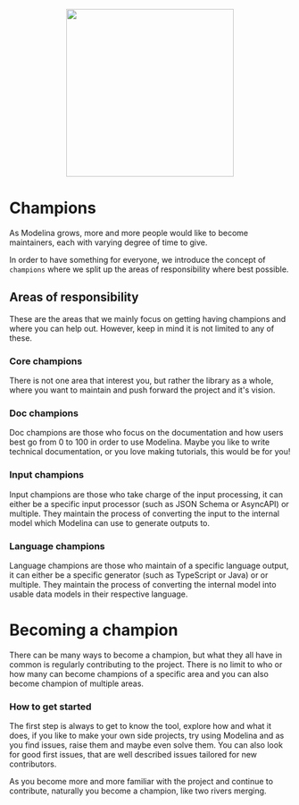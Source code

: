 
<p align="center">
  <img src="https://i.giphy.com/media/3ohs4Az5xSJj0RYrss/giphy.webp" width="300" height="300">
</p>

# Champions
As Modelina grows, more and more people would like to become maintainers, each with varying degree of time to give.

In order to have something for everyone, we introduce the concept of `champions` where we split up the areas of responsibility where best possible. 

## Areas of responsibility
These are the areas that we mainly focus on getting having champions and where you can help out. However, keep in mind it is not limited to any of these.

### Core champions
There is not one area that interest you, but rather the library as a whole, where you want to maintain and push forward the project and it's vision.

### Doc champions
Doc champions are those who focus on the documentation and how users best go from 0 to 100 in order to use Modelina. Maybe you like to write technical documentation, or you love making tutorials, this would be for you!

### Input champions
Input champions are those who take charge of the input processing, it can either be a specific input processor (such as JSON Schema or AsyncAPI) or multiple. They maintain the process of converting the input to the internal model which Modelina can use to generate outputs to.

### Language champions
Language champions are those who maintain of a specific language output, it can either be a specific generator (such as TypeScript or Java) or or multiple. They maintain the process of converting the internal model into usable data models in their respective language. 

# Becoming a champion
There can be many ways to become a champion, but what they all have in common is regularly contributing to the project. There is no limit to who or how many can become champions of a specific area and you can also become champion of multiple areas.

### How to get started
The first step is always to get to know the tool, explore how and what it does, if you like to make your own side projects, try using Modelina and as you find issues, raise them and maybe even solve them. You can also look for good first issues, that are well described issues tailored for new contributors.

As you become more and more familiar with the project and continue to contribute, naturally you become a champion, like two rivers merging. 
